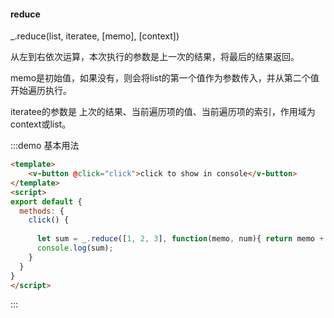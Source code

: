 #### reduce

_.reduce(list, iteratee, [memo], [context]) 

从左到右依次运算，本次执行的参数是上一次的结果，将最后的结果返回。

memo是初始值，如果没有，则会将list的第一个值作为参数传入，并从第二个值开始遍历执行。

iteratee的参数是 上次的结果、当前遍历项的值、当前遍历项的索引，作用域为context或list。


:::demo 基本用法
```html
<template>
    <v-button @click="click">click to show in console</v-button>
</template>
<script>
export default {
  methods: {
    click() {
      
      let sum = _.reduce([1, 2, 3], function(memo, num){ return memo + num; }, 0);
      console.log(sum);
    }
  }
}
</script>
```
:::
